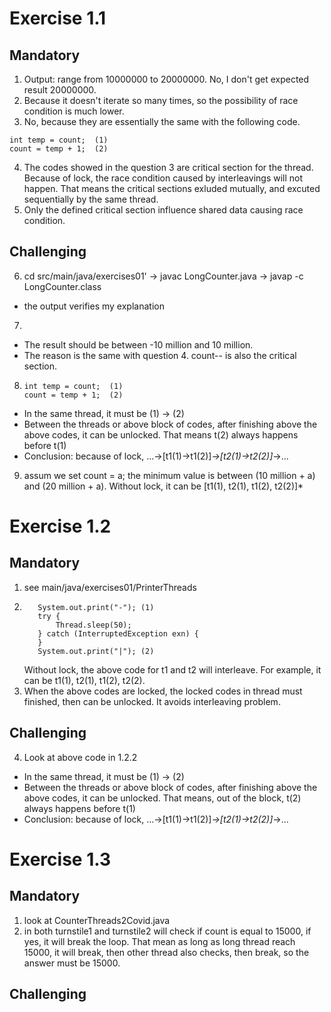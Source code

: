 # Exercise 1.1

## Mandatory

1. Output: range from 10000000 to 20000000. No, I don't get expected result 20000000.
2. Because it doesn't iterate so many times, so the possibility of race condition is much lower.
3. No, because they are essentially the same with the following code.

```
int temp = count;  (1)
count = temp + 1;  (2)
```

4. The codes showed in the question 3 are critical section for the thread. Because of lock, the race condition caused by interleavings will not happen. That means the critical sections exluded mutually, and excuted sequentially by the same thread.
5. Only the defined critical section influence shared data causing race condition.

## Challenging

6. cd src/main/java/exercises01' -> javac LongCounter.java -> javap -c LongCounter.class

- the output verifies my explanation

7.

- The result should be between -10 million and 10 million.
- The reason is the same with question 4. count-- is also the critical section.

8. ```
   int temp = count;  (1)
   count = temp + 1;  (2)
   ```

- In the same thread, it must be (1) -> (2)
- Between the threads or above block of codes, after finishing above the above codes, it can be unlocked. That means t(2) always happens before t(1)
- Conclusion: because of lock, ...->\[t1(1)->t1(2)\]_->\[t2(1)->t2(2)\]_->...

9. assum we set count = a; the minimum value is between (10 million + a) and (20 million + a). Without lock, it can be \[t1(1), t2(1), t1(2), t2(2)\]\*

# Exercise 1.2

## Mandatory

1. see main/java/exercises01/PrinterThreads
2. ```
      System.out.print("-"); (1)
      try {
          Thread.sleep(50);
      } catch (InterruptedException exn) {
      }
      System.out.print("|"); (2)
   ```
   Without lock, the above code for t1 and t2 will interleave. For example, it can be t1(1), t2(1), t1(2), t2(2).
3. When the above codes are locked, the locked codes in thread must finished, then can be unlocked. It avoids interleaving problem.

## Challenging

4. Look at above code in 1.2.2

- In the same thread, it must be (1) -> (2)
- Between the threads or above block of codes, after finishing above the above codes, it can be unlocked. That means, out of the block, t(2) always happens before t(1)
- Conclusion: because of lock, ...->\[t1(1)->t1(2)\]_->\[t2(1)->t2(2)\]_->...

# Exercise 1.3

## Mandatory

1. look at CounterThreads2Covid.java
2. in both turnstile1 and turnstile2 will check if count is equal to 15000, if yes, it will break the loop. That mean as long as long thread reach 15000, it will break, then other thread also checks, then break, so the answer must be 15000.

## Challenging
